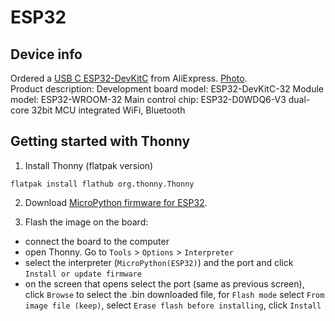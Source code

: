 # ESP32

## Device info
Ordered a [USB C ESP32-DevKitC](https://www.aliexpress.com/item/1005004268911484.html) from AliExpress. [Photo](https://ae01.alicdn.com/kf/Sbe50b314ac8c40f3ae04073a03299fb4S/ESP32-Development-Board-TYPE-C-USB-CH340C-WiFi-Bluetooth-Ultra-Low-Power-Dual-Core-ESP32-DevKitC.jpg_Q90.jpg_.webp).  
Product description:
    Development board model: ESP32-DevKitC-32
    Module model: ESP32-WROOM-32
    Main control chip: ESP32-D0WDQ6-V3 dual-core 32bit MCU integrated WiFi, Bluetooth

## Getting started with Thonny
1) Install Thonny (flatpak version)
```
flatpak install flathub org.thonny.Thonny
```

2) Download [MicroPython firmware for ESP32](https://micropython.org/download/esp32/).  

3) Flash the image on the board:
- connect the board to the computer
- open Thonny. Go to `Tools` > `Options` > `Interpreter`
- select the interpreter (`MicroPython(ESP32)`) and the port and click `Install or update firmware`
- on the screen that opens select the port (same as previous screen), click `Browse` to select the .bin downloaded file, for `Flash mode` select `From image file (keep)`, select `Erase flash before installing`, click `Install`
